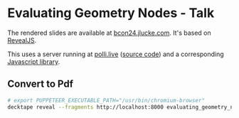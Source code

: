# Evaluating Geometry Nodes - Talk

The rendered slides are available at [bcon24.jlucke.com](https://bcon24.jlucke.com/). It's based on [RevealJS](https://revealjs.com/).

This uses a server running at [polli.live](https://polli.live) ([source code](https://github.com/JacquesLucke/polli.live)) and a corresponding [Javascript library](https://github.com/JacquesLucke/js.polli.live).

## Convert to Pdf

```sh
# export PUPPETEER_EXECUTABLE_PATH="/usr/bin/chromium-browser"
decktape reveal --fragments http://localhost:8000 evaluating_geometry_nodes.pdf
```
